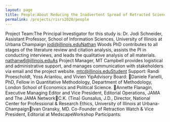 ```yaml
---
layout: page
title: People:About Reducing the Inadvertent Spread of Retracted Science: Shaping a Research and Implementation Agenda
permalink: /projects/risrs2020/people
---
```


Project Team:The Principal Investigator for this study is: Dr. Jodi Schneider, Assistant Professor, School of Information Sciences, University of Illinois at Urbana Champaign jodi@illinois.eduNathan Woods PhD contributes to all stages of the literature review and citation analysis, assists the PI in conducting interviews, and leads the qualitative analysis of all materials. nathanw6@illinois.eduAs Project Manager, MT Campbell provides logistical and administrative support, and manages communication with stakeholders via email and the project website. mtc@illinois.eduStudent Support: Randi Proescholdt, Yoss Arianlou, and Vivien YipAdvisory Board: Daniele Fanelli, PhD, Fellow in Quantitative Methodology, Department of Methodology, London School of Economics and Political Science. Annette Flanagin, Executive Managing Editor and Vice President, Editorial Operations, JAMA and The JAMA NetworkC.K. (Tina) Gunsalus, J.D., Director, National Center for Professional & Research Ethics, University of Illinois at Urbana-ChampaignIvan Oransky, MD. Co-Founder of Retraction Watch & Vice President, Editorial at MedscapeWorkshop Participants: